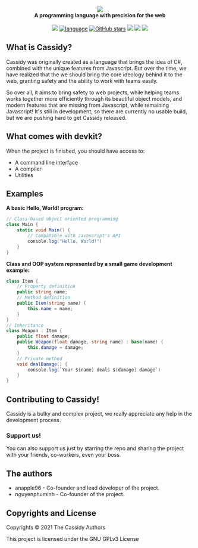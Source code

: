 <div align="center">
  <img src="assets/logo.png"/>
  <br/>
  <b>A programming language with precision for the web</b>
  <br/>
  <br/>
  <a href="https://github.com/cassidylang/cassidy/blob/master/LICENSE.md"><img src="https://img.shields.io/badge/license-GPLv3-blue.svg"/></a>
  <a href="https://github.com/cassidylang/cassidy"><img alt="language" src="https://img.shields.io/badge/language-Typescript-purple.svg"></a>
  <a href="https://github.com/cassidylang/cassidy/stargazers"><img alt="GitHub stars" src="https://img.shields.io/github/stars/cassidylang/cassidy?color=gold"></a>
  <a href="https://github.com/cassidylang/cassidy/pulls"><img src="https://img.shields.io/badge/PRs-welcome-brightgreen.svg"></a>
  <a href="https://discord.gg/sjMVQP43zD"><img src="https://img.shields.io/discord/825295074967289886.svg"/></a>
  <a href="https://github.com/cassidylang/cassidy"><img src="https://img.shields.io/github/repo-size/cassidylang/cassidy"/></a>
</div>


## What is Cassidy?
Cassidy was originally created as a language that brings the idea of C#, combined with the unique features from Javascript. But over the time, we have realized that the we should bring the core ideology behind it to the web, granting safety and the ability to work with teams easily.

So over all, it aims to bring safety to web projects, while helping teams works together more efficiently through its beautiful object models, and modern features that are missing from Javascript, while remaining Javascript! It's still in development, so there are currently no usable build, but we are pushing hard to get Cassidy released.

## What comes with devkit?
When the project is finished, you should have access to:
- A command line interface
- A compiler
- Utilities 
 
## Examples

<b>A basic Hello, World! program:</b>

```C#
// Class-based object oriented programming
class Main {
    static void Main() {
        // Compatible with Javascript's API
        console.log("Hello, World!")
    }
}
```

<b>Class and OOP system represented by a small game development example:</b>
  
```C#
class Item {
    // Property definition
    public string name;
    // Method definition
    public Item(string name) {
        this.name = name;
    }
}
// Inheritance
class Weapon : Item {
    public float damage;
    public Weapon(float damage, string name) : base(name) {
        this.damage = damage;
    }
    // Private method
    void dealDamage() {
        console.log(`Your ${name} deals ${damage} damage`)
    }
}
```

## Contributing to Cassidy!
Cassidy is a bulky and complex project, we really appreciate any help in the development process.

### Support us!
You can also support us just by starring the repo and sharing the project with your friends, co-workers, even your boss.

## The authors
- anapple96 - Co-founder and lead developer of the project.
- nguyenphuminh - Co-founder of the project.

## Copyrights and License
Copyrights © 2021 The Cassidy Authors

This project is licensed under the GNU GPLv3 License
